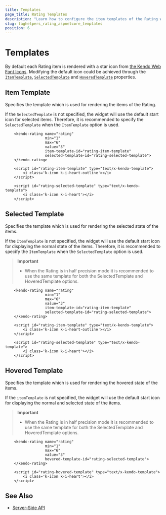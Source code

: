 ```yaml
---
title: Templates
page_title: Rating Templates
description: "Learn how to configure the item templates of the Rating when working with the Telerik UI Rating tag helper for ASP.NET Core (MVC 6 or ASP.NET Core MVC)."
slug: taghelpers_rating_aspnetcore_templates
position: 6
---
```


# Templates

By default each Rating item is rendered with a star icon from [the Kendo Web Font Icons](https://docs.telerik.com/kendo-ui/styles-and-layout/icons-web). Modifying the default icon could be achieved through the [`ItemTemplate`](https://docs.telerik.com/aspnet-core/api//Kendo.Mvc.UI.Fluent/RatingBuilder#itemtemplatesystemstring), [`SelectedTemplate`](https://docs.telerik.com/aspnet-core/api//Kendo.Mvc.UI.Fluent/RatingBuilder#selectedtemplatesystemstring) and [`HoveredTemplate`](https://docs.telerik.com/aspnet-core/api//Kendo.Mvc.UI.Fluent/RatingBuilder#hoveredtemplatesystemstring) properties.

## Item Template

Specifies the template which is used for rendering the items of the Rating.

If the `SelectedTemplate` is not specified, the widget will use the default start icon for selected items. Therefore, it is recommended to specify the `SelectedTemplate` when the `ItemTemplate` option is used.

```Razor
    <kendo-rating name="rating"
                  min="1"
                  max="6"
                  value="3"
                  item-template-id="rating-item-template"
                  selected-template-id="rating-selected-template">
    </kendo-rating>

    <script id="rating-item-template" type="text/x-kendo-template">
        <i class='k-icon k-i-heart-outline'></i>
    </script>

    <script id="rating-selected-template" type="text/x-kendo-template">
        <i class='k-icon k-i-heart'></i>
    </script>
```

## Selected Template

Specifies the template which is used for rendering the selected state of the items.

If the `ItemTemplate` is not specified, the widget will use the default start icon for displaying the normal state of the items. Therefore, it is recommended to specify the `ItemTemplate` when the `SelectedTemplate` option is used.

> **Important**
> * When the Rating is in half precision mode it is recommended to use the same template for both the SelectedTemplate and HoveredTemplate options.

```Razor
    <kendo-rating name="rating"
                  min="1"
                  max="6"
                  value="3"
                  item-template-id="rating-item-template"
                  selected-template-id="rating-selected-template">
    </kendo-rating>

    <script id="rating-item-template" type="text/x-kendo-template">
        <i class='k-icon k-i-heart-outline'></i>
    </script>

    <script id="rating-selected-template" type="text/x-kendo-template">
        <i class='k-icon k-i-heart'></i>
    </script>
```

## Hovered Template

Specifies the template which is used for rendering the hovered state of the items.

If the `itemTemplate` is not specified, the widget will use the default start icon for displaying the normal and selected state of the items.

> **Important**
> * When the Rating is in half precision mode it is recommended to use the same template for both the SelectedTemplate and HoveredTemplate options.

```Razor
    <kendo-rating name="rating"
                  min="1"
                  max="6"
                  value="3"
                  hovered-template-id="rating-selected-template">
    </kendo-rating>

    <script id="rating-hovered-template" type="text/x-kendo-template">
        <i class='k-icon k-i-heart'></i>
    </script>
```

## See Also

* [Server-Side API](http://docs.telerik.com/aspnet-core/api/Kendo.Mvc/Rating)
